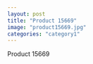 ```yaml
---
layout: post
title: "Product 15669"
image: "product15669.jpg"
categories: "category1"
---
```

Product 15669
